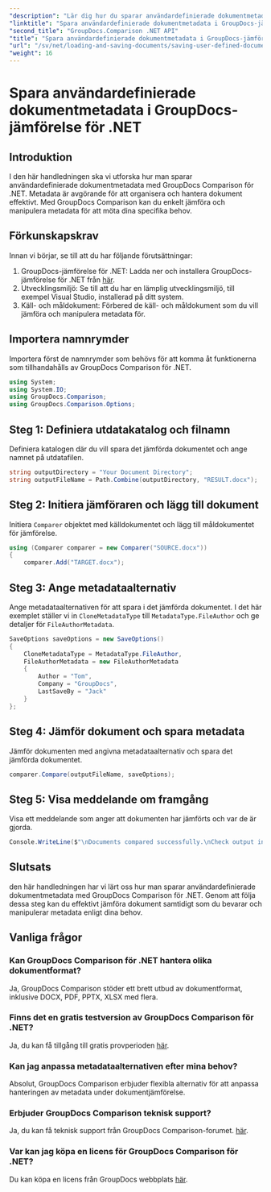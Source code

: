 ```yaml
---
"description": "Lär dig hur du sparar användardefinierade dokumentmetadata med GroupDocs Comparison för .NET. Jämför och manipulera enkelt metadata med steg-för-steg-instruktioner."
"linktitle": "Spara användardefinierade dokumentmetadata i GroupDocs-jämförelse för .NET"
"second_title": "GroupDocs.Comparison .NET API"
"title": "Spara användardefinierade dokumentmetadata i GroupDocs-jämförelse för .NET"
"url": "/sv/net/loading-and-saving-documents/saving-user-defined-document-metadata/"
"weight": 16
---
```


# Spara användardefinierade dokumentmetadata i GroupDocs-jämförelse för .NET

## Introduktion
I den här handledningen ska vi utforska hur man sparar användardefinierade dokumentmetadata med GroupDocs Comparison för .NET. Metadata är avgörande för att organisera och hantera dokument effektivt. Med GroupDocs Comparison kan du enkelt jämföra och manipulera metadata för att möta dina specifika behov.
## Förkunskapskrav
Innan vi börjar, se till att du har följande förutsättningar:
1. GroupDocs-jämförelse för .NET: Ladda ner och installera GroupDocs-jämförelse för .NET från [här](https://releases.groupdocs.com/comparison/net/).
2. Utvecklingsmiljö: Se till att du har en lämplig utvecklingsmiljö, till exempel Visual Studio, installerad på ditt system.
3. Käll- och måldokument: Förbered de käll- och måldokument som du vill jämföra och manipulera metadata för.

## Importera namnrymder
Importera först de namnrymder som behövs för att komma åt funktionerna som tillhandahålls av GroupDocs Comparison för .NET.
```csharp
using System;
using System.IO;
using GroupDocs.Comparison;
using GroupDocs.Comparison.Options;
```
## Steg 1: Definiera utdatakatalog och filnamn
Definiera katalogen där du vill spara det jämförda dokumentet och ange namnet på utdatafilen.
```csharp
string outputDirectory = "Your Document Directory";
string outputFileName = Path.Combine(outputDirectory, "RESULT.docx");
```
## Steg 2: Initiera jämföraren och lägg till dokument
Initiera `Comparer` objektet med källdokumentet och lägg till måldokumentet för jämförelse.
```csharp
using (Comparer comparer = new Comparer("SOURCE.docx"))
{
    comparer.Add("TARGET.docx");
```
## Steg 3: Ange metadataalternativ
Ange metadataalternativen för att spara i det jämförda dokumentet. I det här exemplet ställer vi in `CloneMetadataType` till `MetadataType.FileAuthor` och ge detaljer för `FileAuthorMetadata`.
```csharp
SaveOptions saveOptions = new SaveOptions()
{
    CloneMetadataType = MetadataType.FileAuthor,
    FileAuthorMetadata = new FileAuthorMetadata
    {
        Author = "Tom",
        Company = "GroupDocs",
        LastSaveBy = "Jack"
    }
};
```
## Steg 4: Jämför dokument och spara metadata
Jämför dokumenten med angivna metadataalternativ och spara det jämförda dokumentet.
```csharp
comparer.Compare(outputFileName, saveOptions);
```
## Steg 5: Visa meddelande om framgång
Visa ett meddelande som anger att dokumenten har jämförts och var de är gjorda.
```csharp
Console.WriteLine($"\nDocuments compared successfully.\nCheck output in {outputDirectory}.");
```

## Slutsats
den här handledningen har vi lärt oss hur man sparar användardefinierade dokumentmetadata med GroupDocs Comparison för .NET. Genom att följa dessa steg kan du effektivt jämföra dokument samtidigt som du bevarar och manipulerar metadata enligt dina behov.
## Vanliga frågor
### Kan GroupDocs Comparison för .NET hantera olika dokumentformat?
Ja, GroupDocs Comparison stöder ett brett utbud av dokumentformat, inklusive DOCX, PDF, PPTX, XLSX med flera.
### Finns det en gratis testversion av GroupDocs Comparison för .NET?
Ja, du kan få tillgång till gratis provperioden [här](https://releases.groupdocs.com/).
### Kan jag anpassa metadataalternativen efter mina behov?
Absolut, GroupDocs Comparison erbjuder flexibla alternativ för att anpassa hanteringen av metadata under dokumentjämförelse.
### Erbjuder GroupDocs Comparison teknisk support?
Ja, du kan få teknisk support från GroupDocs Comparison-forumet. [här](https://forum.groupdocs.com/c/comparison/12).
### Var kan jag köpa en licens för GroupDocs Comparison för .NET?
Du kan köpa en licens från GroupDocs webbplats [här](https://purchase.groupdocs.com/buy).